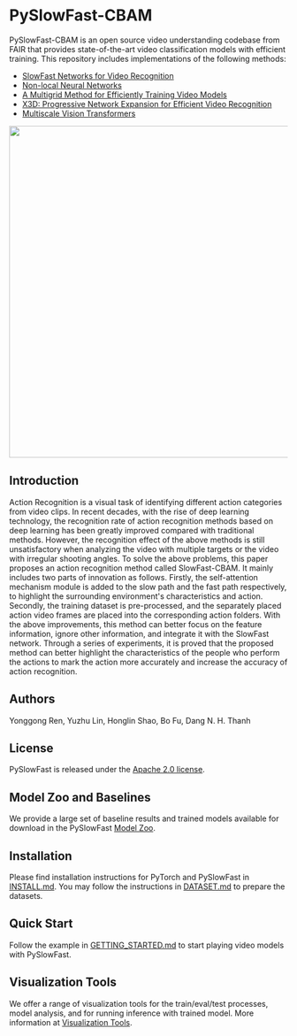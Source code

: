 # PySlowFast-CBAM

PySlowFast-CBAM is an open source video understanding codebase from FAIR that provides state-of-the-art video classification models with efficient training. This repository includes implementations of the following methods:

- [SlowFast Networks for Video Recognition](https://arxiv.org/abs/1812.03982)
- [Non-local Neural Networks](https://arxiv.org/abs/1711.07971)
- [A Multigrid Method for Efficiently Training Video Models](https://arxiv.org/abs/1912.00998)
- [X3D: Progressive Network Expansion for Efficient Video Recognition](https://arxiv.org/abs/2004.04730)
- [Multiscale Vision Transformers](https://arxiv.org/abs/2104.11227.pdf)

<div align="center">
  <img src="demo/ava_demo.gif" width="600px"/>
</div>

## Introduction

Action Recognition is a visual task of identifying different action categories from video clips. In recent decades, with the rise of deep learning technology, the recognition rate of action recognition methods based on deep learning has been greatly improved compared with traditional methods. However, the recognition effect of the above methods is still unsatisfactory when analyzing the video with multiple targets or the video with irregular shooting angles. To solve the above problems, this paper proposes an action recognition method called SlowFast-CBAM. It mainly includes two parts of innovation as follows. Firstly, the self-attention mechanism module is added to the slow path and the fast path respectively, to highlight the surrounding environment's characteristics and action. Secondly, the training dataset is pre-processed, and the separately placed action video frames are placed into the corresponding action folders. With the above improvements, this method can better focus on the feature information, ignore other information, and integrate it with the SlowFast network. Through a series of experiments, it is proved that the proposed method can better highlight the characteristics of the people who perform the actions to mark the action more accurately and increase the accuracy of action recognition.

## Authors
Yonggong Ren, Yuzhu Lin, Honglin Shao, Bo Fu, Dang N. H. Thanh 

## License

PySlowFast is released under the [Apache 2.0 license](LICENSE).

## Model Zoo and Baselines

We provide a large set of baseline results and trained models available for download in the PySlowFast [Model Zoo](MODEL_ZOO.md).

## Installation

Please find installation instructions for PyTorch and PySlowFast in [INSTALL.md](INSTALL.md). You may follow the instructions in [DATASET.md](slowfast/datasets/DATASET.md) to prepare the datasets.

## Quick Start

Follow the example in [GETTING_STARTED.md](GETTING_STARTED.md) to start playing video models with PySlowFast.

## Visualization Tools

We offer a range of visualization tools for the train/eval/test processes, model analysis, and for running inference with trained model.
More information at [Visualization Tools](VISUALIZATION_TOOLS.md).

